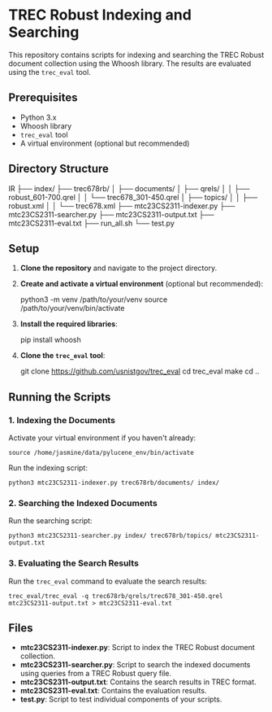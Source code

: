 # TREC Robust Indexing and Searching

This repository contains scripts for indexing and searching the TREC Robust document collection using the Whoosh library. The results are evaluated using the `trec_eval` tool.

## Prerequisites

- Python 3.x
- Whoosh library
- `trec_eval` tool
- A virtual environment (optional but recommended)

## Directory Structure
IR
├── index/ 
├── trec678rb/
│ ├── documents/
│ ├── qrels/
│ │ ├── robust_601-700.qrel
│ │ └── trec678_301-450.qrel
│ ├── topics/
│ │ ├── robust.xml
│ │ └── trec678.xml
├── mtc23CS2311-indexer.py
├── mtc23CS2311-searcher.py
├── mtc23CS2311-output.txt
├── mtc23CS2311-eval.txt
├── run_all.sh
└── test.py



## Setup

1. **Clone the repository** and navigate to the project directory.

2. **Create and activate a virtual environment** (optional but recommended):

    python3 -m venv /path/to/your/venv
    source /path/to/your/venv/bin/activate


3. **Install the required libraries**:

    pip install whoosh


4. **Clone the `trec_eval` tool**:

    git clone https://github.com/usnistgov/trec_eval
    cd trec_eval
    make
    cd ..


## Running the Scripts

### 1. Indexing the Documents

Activate your virtual environment if you haven't already:

    source /home/jasmine/data/pylucene_env/bin/activate


Run the indexing script:

    python3 mtc23CS2311-indexer.py trec678rb/documents/ index/

### 2. Searching the Indexed Documents

Run the searching script:

    python3 mtc23CS2311-searcher.py index/ trec678rb/topics/ mtc23CS2311-output.txt


### 3. Evaluating the Search Results

Run the `trec_eval` command to evaluate the search results:

    trec_eval/trec_eval -q trec678rb/qrels/trec678_301-450.qrel mtc23CS2311-output.txt > mtc23CS2311-eval.txt


## Files

- **mtc23CS2311-indexer.py**: Script to index the TREC Robust document collection.
- **mtc23CS2311-searcher.py**: Script to search the indexed documents using queries from a TREC Robust query file.
- **mtc23CS2311-output.txt**: Contains the search results in TREC format.
- **mtc23CS2311-eval.txt**: Contains the evaluation results.
- **test.py**: Script to test individual components of your scripts.



